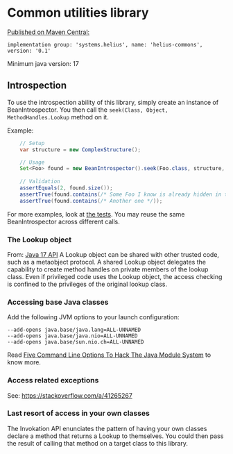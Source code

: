 # Common utilities library
[Published on Maven Central:](https://central.sonatype.com/artifact/systems.helius/helius-commons)

```
implementation group: 'systems.helius', name: 'helius-commons', version: '0.1'
```


Minimum java version: 17
## Introspection
To use the introspection ability of this library, simply create an instance of BeanIntrospector.
You then call the `seek(Class, Object, MethodHandles.Lookup` method on it. 

Example:
```java
    // Setup
    var structure = new ComplexStructure();

    // Usage
    Set<Foo> found = new BeanIntrospector().seek(Foo.class, structure, MethodHandles.lookup());
    
    // Validation
    assertEquals(2, found.size());
    assertTrue(found.contains(/* Some Foo I know is already hidden in the object graph of the structure */));
    assertTrue(found.contains(/* Another one */));
```
For more examples, look at [the tests](https://github.com/SBeausoleil/helius-commons/blob/master/src/test/java/systems/helius/commons/reflection/BeanIntrospectorTest.java).
You may reuse the same BeanIntrospector across different calls. 

### The Lookup object
From: [Java 17 API](https://docs.oracle.com/en/java/javase/17/docs/api/java.base/java/lang/invoke/MethodHandles.Lookup.html)
A Lookup object can be shared with other trusted code, such as a metaobject protocol.
A shared Lookup object delegates the capability to create method handles on private members of the lookup class.
Even if privileged code uses the Lookup object, the access checking is confined to the privileges of the original lookup class.

### Accessing base Java classes
Add the following JVM options to your launch configuration:
```
--add-opens java.base/java.lang=ALL-UNNAMED
--add-opens java.base/java.nio=ALL-UNNAMED
--add-opens java.base/sun.nio.ch=ALL-UNNAMED
```
Read [Five Command Line Options To Hack The Java Module System](https://nipafx.dev/five-command-line-options-hack-java-module-system/#Reflectively-Accessing-Internal-APIs-With--add-opens)
to know more.
### Access related exceptions
See: https://stackoverflow.com/a/41265267

### Last resort of access in your own classes
The Invokation API enunciates the pattern of having your own classes 
declare a method that returns a Lookup to themselves. You could then
pass the result of calling that method on a target class to this library.
